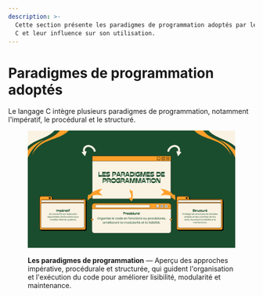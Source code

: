 ```yaml
---
description: >-
  Cette section présente les paradigmes de programmation adoptés par le langage
  C et leur influence sur son utilisation.
---
```


# Paradigmes de programmation adoptés

Le langage C intègre plusieurs paradigmes de programmation, notamment l'impératif, le procédural et le structuré.

<figure><img src="../../../../.gitbook/assets/paradigmes_de_programmation.png" alt="Infographie expliquant trois paradigmes de programmation : impératif, procédural, et structuré. Présente leurs définitions et caractéristiques, illustrées sous forme de fenêtres de style graphique."><figcaption><p><strong>Les paradigmes de programmation</strong> — Aperçu des approches impérative, procédurale et structurée, qui guident l'organisation et l'exécution du code pour améliorer lisibilité, modularité et maintenance.</p></figcaption></figure>

